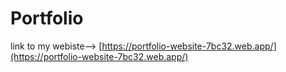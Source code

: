 # Portfolio
link to my webiste-->
[https://portfolio-website-7bc32.web.app/](https://portfolio-website-7bc32.web.app/)
